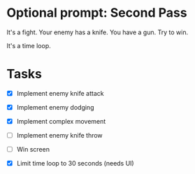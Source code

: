 # Optional prompt: Second Pass

It's a fight.
Your enemy has a knife.
You have a gun.
Try to win.

It's a time loop.


# Tasks
- [x] Implement enemy knife attack
- [x] Implement enemy dodging
- [x] Implement complex movement

- [ ] Implement enemy knife throw

- [ ] Win screen
- [x] Limit time loop to 30 seconds (needs UI)


